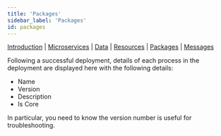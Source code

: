 ```yaml
---
title: 'Packages'
sidebar_label: 'Packages'
id: packages
---
```


[Introduction](/operations/console/introduction/)  | [Microservices](/operations/console/microservices/) |  [Data](/operations/console/data/) | [Resources](/operations/console/resources/) | [Packages](/operations/console/packages/) | [Messages](/operations/console/messages/)

Following a successful deployment, details of each process in the deployment are displayed here with the following details:
* Name
* Version
* Description
* Is Core

In particular, you need to know the version number is useful for troubleshooting.

